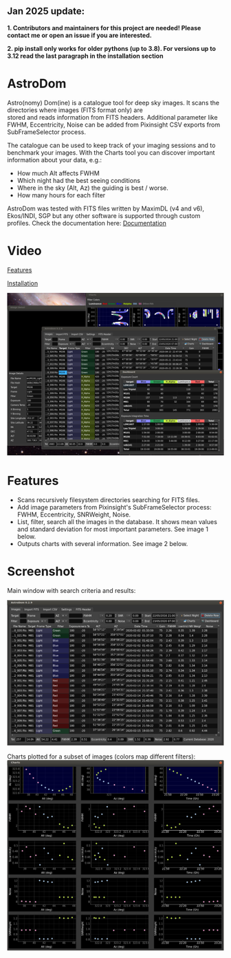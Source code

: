 ## Jan 2025 update: 
  **1. Contributors and maintainers for this project are needed! Please contact me or open an issue if you are interested.**
  
  **2. pip install only works for older pythons (up to 3.8). For versions up to 3.12 read the last paragraph in the installation section**

# AstroDom
Astro(nomy) Dom(ine) is a catalogue tool for deep sky images. It scans the directories where images (FITS format only) are  
stored and reads information from FITS headers. 
Additional parameter like FWHM, Eccentricity, Noise can be added from Pixinsight CSV exports from SubFrameSelector process.

The catalogue can be used to keep track of your imaging sessions and to benchmark your images.
With the Charts tool you can discover important information about your data, e.g.:
- How much Alt affects FWHM
- Which night had the best seeing conditions
- Where in the sky (Alt, Az) the guiding is best / worse.
-   How many hours for each filter

AstroDom was tested with FITS files written by MaximDL (v4 and v6), Ekos/INDI, SGP but any other software is supported through custom profiles.
Check the documentation here: [Documentation](/docs/index.md)

# Video
[Features](https://www.youtube.com/watch?v=leJt-5oTfVs&t=66s)

[Installation](https://www.youtube.com/watch?v=u_OSYxAcNoc)


![Overview](/docs/overview.png?raw=true)

# Features
- Scans recursively filesystem directories searching for FITS files.
- Add image parameters from Pixinsight's SubFrameSelector process: FWHM, Eccentricity, SNRWeight, Noise.
- List, filter, search all the images in the database. It shows mean values and standard deviation for most important parameters. See image 1 below.
- Outputs charts with several information. See image 2 below.

# Screenshot
Main window with search criteria and results:

![image 1](/docs/imageList.png?raw=true)

Charts plotted for a subset of images (colors map different filters):
![image 2](/docs/ADcharts.png?raw=true)

